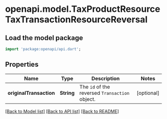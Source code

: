 # openapi.model.TaxProductResourceTaxTransactionResourceReversal

## Load the model package
```dart
import 'package:openapi/api.dart';
```

## Properties
Name | Type | Description | Notes
------------ | ------------- | ------------- | -------------
**originalTransaction** | **String** | The `id` of the reversed `Transaction` object. | [optional] 

[[Back to Model list]](../README.md#documentation-for-models) [[Back to API list]](../README.md#documentation-for-api-endpoints) [[Back to README]](../README.md)



